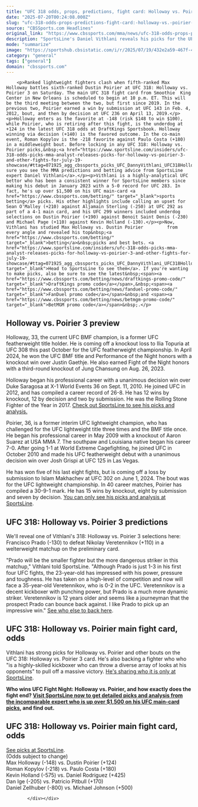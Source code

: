 ```yaml
---
title: "UFC 318 odds, props, predictions, fight card: Holloway vs. Poirier 3 picks, bets from proven MMA expert"
date: "2025-07-20T00:24:08.000Z"
slug: "ufc-318-odds-props-predictions-fight-card:-holloway-vs.-poirier-3-picks-bets-from-proven-mma-expert"
source: "CBSSports.com Headlines"
original_link: "https://www.cbssports.com/mma/news/ufc-318-odds-props-predictions-fight-card-holloway-vs-poirier-3-picks-bets-from-proven-mma-expert/"
description: "SportsLine's Daniel Vithlani reveals his picks for the UFC 318 fight card from Smoothie King Center in New Orleans on Saturday"
mode: "summarize"
image: "https://sportshub.cbsistatic.com/i/r/2025/07/19/432e2a59-467f-4ceb-a4db-47d6fbcf22be/thumbnail/1200x675/5f3e62df82b4db068559afb3772944fd/max-holloway-ufc-mma-getty-images.jpg"
category: "general"
tags: ["general"]
domain: "cbssports.com"
---
```

<div id="readability-page-1" class="page"><div>
        
        
                            
                
        <p>Ranked lightweight fighters clash when fifth-ranked Max Holloway battles sixth-ranked Dustin Poirier at UFC 318: Holloway vs. Poirier 3 on Saturday. The main UFC 318 fight card from Smoothie  King Center in New Orleans is scheduled to begin at 10 p.m. ET. This will be the third meeting between the two, but first since 2019. In the previous two, Poirier earned a win by submission at UFC 143 in Feb. 4, 2012, bout, and then by decision at UFC 236 on April 13, 2019.</p><p>Holloway enters as the favorite at -148 (risk $148 to win $100), while Poirier, who is retiring after this fight, is the underdog at +124 in the latest UFC 318 odds at DraftKings Sportsbook. Holloway winning via decision (+140) is the favored outcome. In the co-main event, Roman Kopylov is the -218 favorite against Paulo Costa (+180) in a middleweight bout. Before locking in any UFC 318: Holloway vs. Poirier picks,&nbsp;<a href="https://www.sportsline.com/insiders/ufc-318-odds-picks-mma-analyst-releases-picks-for-holloway-vs-poirier-3-and-other-fights-for-july-19-showcase/#ttag=071925_agg_cbssports_picks_UFC_DannyVithlani_UFC318HollowayPoirier">make sure you see the MMA predictions and betting advice from SportsLine expert Daniel Vithlani</a>.</p><p>Vithlani is a highly-analytical UFC bettor who has been a consistent winner for SportsLine members since making his debut in January 2023 with a 5-0 record for UFC 283. In fact, he's up over $1,500 on his UFC main-card <a href="https://www.cbssports.com/betting/" target="_blank">sports betting</a> picks. His other highlights include calling an upset for Sean O'Malley (+210) against Aljamain Sterling (-250) at UFC 292 as part of a 4-1 main card, and his UFC 299 winners included underdog selections on Dustin Poirier (+190) against Benoit Saint Denis (-230) and Michael Page (+110) against Kevin Holland (-130).</p><p>Now, Vithlani has studied Max Holloway vs. Dustin Poirier         from every angle and revealed his top&nbsp;<a href="https://www.cbssports.com/betting/" target="_blank">betting</a>&nbsp;picks and best bets. <a href="https://www.sportsline.com/insiders/ufc-318-odds-picks-mma-analyst-releases-picks-for-holloway-vs-poirier-3-and-other-fights-for-july-19-showcase/#ttag=071925_agg_cbssports_picks_UFC_DannyVithlani_UFC318HollowayPoirier" target="_blank">Head to SportsLine to see them</a>. If you're wanting to make picks, also be sure to see the latest&nbsp;<span><a href="https://www.cbssports.com/betting/news/draftkings-promo-code/" target="_blank">DraftKings promo code</a></span>,&nbsp;<span><a href="https://www.cbssports.com/betting/news/fanduel-promo-code/" target="_blank">FanDuel promo code</a></span>&nbsp;and <span><a href="https://www.cbssports.com/betting/news/betmgm-promo-code/" target="_blank">BetMGM promo code</a></span>&nbsp;.</p>
        

<h2>Holloway vs. Poirier 3 preview&nbsp;</h2><p>Holloway, 33, the current UFC BMF champion, is a former UFC featherweight title holder. He is coming off a knockout loss to Ilia Topuria at UFC 308 this past October for the UFC featherweight championship. In April 2024, he won the UFC BMF title and Performance of the Night honors with a knockout win over Justin Gaethje. He also earned Fight of the Night honors with a third-round knockout of Jung Chansung on Aug. 26, 2023. </p><p>Holloway began his professional career with a unanimous decision win over Duke Saragosa at X-1 World Events 36 on Sept. 11, 2010. He joined UFC in 2012, and has compiled a career record of 26-8. He has 12 wins by knockout, 12 by decision and two by submission. He was the Rolling Stone Fighter of the Year in 2017.&nbsp;<a href="https://www.sportsline.com/insiders/ufc-318-odds-picks-mma-analyst-releases-picks-for-holloway-vs-poirier-3-and-other-fights-for-july-19-showcase/#ttag=071925_agg_cbssports_picks_UFC_DannyVithlani_UFC318HollowayPoirier">Check out SportsLine to see his picks and analysis.</a></p><p>Poirier, 36, is a former interim UFC lightweight champion, who has challenged for the UFC lightweight title three times and the BMF title once. He began his professional career in May 2009 with a knockout of Aaron Suarez at USA MMA 7. The southpaw and Louisiana native began his career 7-0. After going 1-1 at World Extreme Cagefighting, he joined UFC in October 2010 and made his UFC featherweight debut with a unanimous decision win over Josh Grispi at UFC 125 in Las Vegas.</p>
        

<p>He has won five of his last eight fights, but is coming off a loss by submission to Islam Makhachev at UFC 302 on June 1, 2024. The bout was for the UFC lightweight championship. In 40 career matches, Poirier has compiled a 30-9-1 mark. He has 15 wins by knockout, eight by submission and seven by decision.&nbsp;<a href="https://www.sportsline.com/insiders/ufc-318-odds-picks-mma-analyst-releases-picks-for-holloway-vs-poirier-3-and-other-fights-for-july-19-showcase/#ttag=071925_agg_cbssports_picks_UFC_DannyVithlani_UFC318HollowayPoirier">You can only see his picks and analysis at SportsLine</a>.&nbsp;</p><h2>UFC 318: Holloway vs. Poirier 3 predictions</h2><p>We'll reveal one of Vithlani's 318: Holloway vs. Poirier 3 selections here: Francisco Prado (-130) to defeat Nikolay Veretennikov (+110) in a welterweight matchup on the preliminary card.</p><p>"Prado will be the smaller fighter but the more dangerous striker in this matchup," Vithlani told SportsLine. "Although Prado is just 1-3 in his first four UFC fights, the 23-year-old has impressed with his power, pressure and toughness. He has taken on a high-level of competition and now will face a 35-year-old Veretennikov, who is 0-2 in the UFC. Veretennikov is a decent kickboxer with punching power, but Prado is a much more dynamic striker. Veretennikov is 12 years older and seems like a journeyman that the prospect Prado can bounce back against. I like Prado to pick up an impressive win."&nbsp;<a href="https://www.sportsline.com/insiders/ufc-318-odds-picks-mma-analyst-releases-picks-for-holloway-vs-poirier-3-and-other-fights-for-july-19-showcase/#ttag=071925_agg_cbssports_picks_UFC_DannyVithlani_UFC318HollowayPoirier">See who else to back here</a>.</p>
        

<h2>UFC 318: Holloway vs. Poirier main fight card, odds</h2><p>Vithlani has strong picks for Holloway vs. Poirier and other bouts on the UFC 318: Holloway vs. Poirier 3 card. He's also backing a fighter who who "is a highly-skilled kickboxer who can throw a diverse array of looks at his opponents" to pull off a massive victory.&nbsp;<a href="https://www.sportsline.com/insiders/ufc-318-odds-picks-mma-analyst-releases-picks-for-holloway-vs-poirier-3-and-other-fights-for-july-19-showcase/#ttag=071925_agg_cbssports_picks_UFC_DannyVithlani_UFC318HollowayPoirier">He's sharing who it is only at SportsLine</a>.</p><p><strong>Who wins UFC Fight Night: Holloway vs. Poirier, and how exactly does the fight end?&nbsp;<a href="https://www.sportsline.com/insiders/ufc-318-odds-picks-mma-analyst-releases-picks-for-holloway-vs-poirier-3-and-other-fights-for-july-19-showcase/#ttag=071925_agg_cbssports_picks_UFC_DannyVithlani_UFC318HollowayPoirier">Visit SportsLine now to get detailed picks and analysis from the incomparable expert who is up over $1,500 on his UFC main-card picks</a>, and find out.</strong></p><h2>UFC 318: Holloway vs. Poirier main fight card, odds&nbsp;</h2><p><a href="https://www.sportsline.com/insiders/ufc-318-odds-picks-mma-analyst-releases-picks-for-holloway-vs-poirier-3-and-other-fights-for-july-19-showcase/#ttag=071925_agg_cbssports_picks_UFC_DannyVithlani_UFC318HollowayPoirier" target="_blank">See picks at SportsLine</a>.<br>(Odds subject to change)<br>Max Holloway (-148) vs. Dustin Poirier (+124)<br>Roman Kopylov (-218) vs. Paulo Costa (+180)<br>Kevin Holland (-575) vs. Daniel Rodriguez (+425)<br>Dan Ige (-205) vs. Patricio Pitbull (+170)<br>Daniel Zellhuber (-800) vs. Michael Johnson (+500)</p>
        




        
            </div></div>